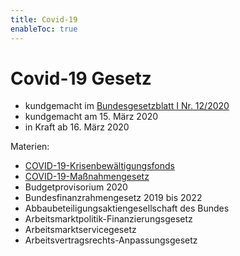 ```yaml
---
title: Covid-19
enableToc: true
---
```

# Covid-19 Gesetz

* kundgemacht im [Bundesgesetzblatt I Nr. 12/2020](https://www.ris.bka.gv.at/eli/bgbl/I/2020/12)
* kundgemacht am 15. März 2020
* in Kraft ab 16. März 2020

Materien:
* [COVID-19-Krisenbewältigungsfonds](Fonds)
* [COVID-19-Maßnahmengesetz](Maßnahmen)
* Budgetprovisorium 2020
* Bundesfinanzrahmengesetz 2019 bis 2022
* Abbaubeteiligungsaktiengesellschaft des Bundes
* Arbeitsmarktpolitik-Finanzierungsgesetz
* Arbeitsmarktservicegesetz
* Arbeitsvertragsrechts-Anpassungsgesetz
